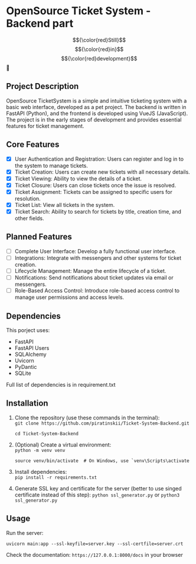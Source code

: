 # OpenSource Ticket System - Backend part

$${\color{red}Still}$$ $${\color{red}in}$$ $${\color{red}development}$$ 🚧

## Project Description

OpenSource TicketSystem is a simple and intuitive ticketing system with a basic web interface, developed as a pet project. The backend is written in FastAPI (Python),
and the frontend is developed using VueJS (JavaScript). The project is in the early stages of development and provides essential features for ticket management.

## Core Features

- [x] User Authentication and Registration: Users can register and log in to the system to manage tickets.
- [x] Ticket Creation: Users can create new tickets with all necessary details.
- [x] Ticket Viewing: Ability to view the details of a ticket.
- [x] Ticket Closure: Users can close tickets once the issue is resolved.
- [x] Ticket Assignment: Tickets can be assigned to specific users for resolution.
- [x] Ticket List: View all tickets in the system.
- [x] Ticket Search: Ability to search for tickets by title, creation time, and other fields.

## Planned Features

- [ ] Complete User Interface: Develop a fully functional user interface.
- [ ] Integrations: Integrate with messengers and other systems for ticket creation.
- [ ] Lifecycle Management: Manage the entire lifecycle of a ticket.
- [ ] Notifications: Send notifications about ticket updates via email or messengers.
- [ ] Role-Based Access Control: Introduce role-based access control to manage user permissions and access levels.

## Dependencies

This porject uses:
- FastAPI
- FastAPI Users
- SQLAlchemy
- Uvicorn
- PyDantic
- SQLite

Full list of dependencies is in requirement.txt

## Installation 

1. Clone the repository (use these commands in the terminal):    
   ```git clone https://github.com/piratinskii/Ticket-System-Backend.git```
   
   ```cd Ticket-System-Backend``` 

2. (Optional) Create a virtual environment:   
   ```python -m venv venv```
   
   ```source venv/bin/activate  # On Windows, use `venv\Scripts\activate```

3. Install dependencies:    
   ```pip install -r requirements.txt```

4. Generate SSL key and certificate for the server (better to use singed certificate instead of this step):
   ```python ssl_generator.py``` or ```python3 ssl_generator.py```

## Usage 

Run the server: 

```uvicorn main:app --ssl-keyfile=server.key --ssl-certfile=server.crt```

Check the documentation:
```https://127.0.0.1:8000/docs``` in your browser

